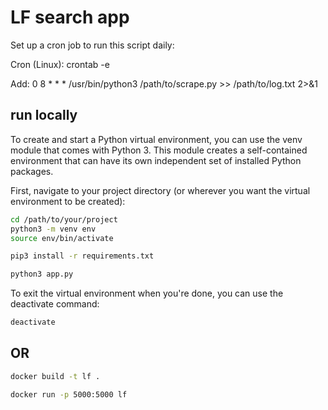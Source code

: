 # LF search app

Set up a cron job to run this script daily:

Cron (Linux):
crontab -e

Add:
0 8 * * * /usr/bin/python3 /path/to/scrape.py >> /path/to/log.txt 2>&1

## run locally

To create and start a Python virtual environment, you can use the venv module that comes with Python 3. This module creates a self-contained environment 
that can have its own independent set of installed Python packages.

First, navigate to your project directory (or wherever you want the virtual environment to be created):

```bash
cd /path/to/your/project
python3 -m venv env
source env/bin/activate
```

```bash
pip3 install -r requirements.txt
```

```bash
python3 app.py
```

To exit the virtual environment when you're done, you can use the deactivate command:


```bash
deactivate
```

## OR

```bash
docker build -t lf .
```

```bash
docker run -p 5000:5000 lf
```
